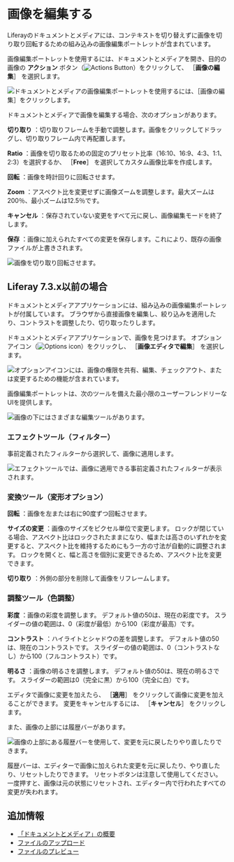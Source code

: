 # 画像を編集する

Liferayのドキュメントとメディアには、コンテキストを切り替えずに画像を切り取り回転するための組み込みの画像編集ポートレットが含まれています。

画像編集ポートレットを使用するには、ドキュメントとメディアを開き、目的の画像の **アクション** ボタン（![Actions Button](../../../images/icon-actions.png)）をクリックして、 ［**画像の編集**］ を選択します。

![ドキュメントとメディアの画像編集ポートレットを使用するには、［画像の編集］をクリックします。](./editing-images/images/01.png)

ドキュメントとメディアで画像を編集する場合、次のオプションがあります。

**切り取り** ：切り取りフレームを手動で調整します。画像をクリックしてドラッグし、切り取りフレーム内で再配置します。

**Ratio** ：画像を切り取るための固定のプリセット比率（16:10、16:9、4:3、1:1、2:3）を選択するか、 ［**Free**］ を選択してカスタム画像比率を作成します。

**回転** ：画像を時計回りに回転させます。

**Zoom** ：アスペクト比を変更せずに画像ズームを調整します。最大ズームは200％、最小ズームは12.5％です。

**キャンセル** ：保存されていない変更をすべて元に戻し、画像編集モードを終了します。

**保存** ：画像に加えられたすべての変更を保存します。これにより、既存の画像ファイルが上書きされます。

![画像を切り取り回転させます。](./editing-images/images/02.png)

<a name="for-liferay-73x-and-earlier" />

## Liferay 7.3.x以前の場合

ドキュメントとメディアアプリケーションには、組み込みの画像編集ポートレットが付属しています。 ブラウザから直接画像を編集し、絞り込みを適用したり、コントラストを調整したり、切り取ったりします。

ドキュメントとメディアアプリケーションで、画像を見つけます。 オプションアイコン（![Options icon](../../../images/icon-options.png)）をクリックし、 ［**画像エディタで編集**］ を選択します。

![オプションアイコンには、画像の権限を共有、編集、チェックアウト、または変更するための機能が含まれています。](editing-images/images/04.png)

画像編集ポートレットは、次のツールを備えた最小限のユーザーフレンドリーなUIを提供します。

![画像の下にはさまざまな編集ツールがあります。](editing-images/images/05.png)

### エフェクトツール（フィルター）

事前定義されたフィルターから選択して、画像に適用します。

![エフェクトツールでは、画像に適用できる事前定義されたフィルターが表示されます。](editing-images/images/06.png)

### 変換ツール（変形オプション）

**回転** ：画像を左または右に90度ずつ回転させます。

**サイズの変更** ：画像のサイズをピクセル単位で変更します。 ロックが閉じている場合、アスペクト比はロックされたままになり、幅または高さのいずれかを変更すると、アスペクト比を維持するためにもう一方の寸法が自動的に調整されます。 ロックを開くと、幅と高さを個別に変更できるため、アスペクト比を変更できます。

**切り取り** ：外側の部分を削除して画像をリフレームします。

### 調整ツール（色調整）

**彩度** ：画像の彩度を調整します。 デフォルト値の50は、現在の彩度です。 スライダーの値の範囲は、0（彩度が最低）から100（彩度が最高）です。

**コントラスト** ：ハイライトとシャドウの差を調整します。 デフォルト値の50は、現在のコントラストです。 スライダーの値の範囲は、0（コントラストなし）から100（フルコントラスト）です。

**明るさ** ：画像の明るさを調整します。 デフォルト値の50は、現在の明るさです。 スライダーの範囲は0（完全に黒）から100（完全に白）です。

エディタで画像に変更を加えたら、 ［**適用**］ をクリックして画像に変更を加えることができます。 変更をキャンセルするには、 ［**キャンセル**］ をクリックします。

また、画像の上部には履歴バーがあります。

![画像の上部にある履歴バーを使用して、変更を元に戻したりやり直したりできます。](editing-images/images/07.png)

履歴バーは、エディターで画像に加えられた変更を元に戻したり、やり直したり、リセットしたりできます。 リセットボタンは注意して使用してください。一度押すと、画像は元の状態にリセットされ、エディター内で行われたすべての変更が失われます。

<a name="additional-information" />

## 追加情報

* [「ドキュメントとメディア」の概要](../documents-and-media-overview.md)
* [ファイルのアップロード](./uploading-files.md)
* [ファイルのプレビュー](./previewing-files.md)
